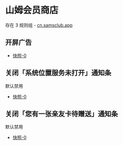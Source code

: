 # 山姆会员商店

存在 3 规则组 - [cn.samsclub.app](/src/apps/cn.samsclub.app.ts)

## 开屏广告

- [快照-0](https://i.gkd.li/i/13609106)

## 关闭「系统位置服务未打开」通知条

默认禁用

- [快照-0](https://i.gkd.li/i/13609113)

## 关闭「您有一张亲友卡待赠送」通知条

默认禁用

- [快照-0](https://i.gkd.li/i/13609113)
